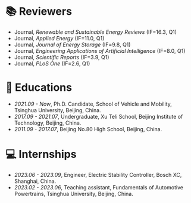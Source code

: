 # 📚 Reviewers
- Journal, *Renewable and Sustainable Energy Reviews* (IF=16.3, Q1)
- Journal, *Applied Energy* (IF=11.0, Q1)
- Journal, *Journal of Energy Storage* (IF=9.8, Q1)
- Journal, *Engineering Applications of Artificial Intelligence* (IF=8.0, Q1)
- Journal, *Scientific Reports* (IF=3.9, Q1)
- Journal, *PLoS One* (IF=2.6, Q1)

# 📖 Educations
- *2021.09 - Now*, Ph.D. Candidate, School of Vehicle and Mobility, Tsinghua University, Beijing, China.
- *2017.09 - 2021.07*, Undergraduate, Xu Teli School, Beijing Institute of Technology, Beijing, China.
- *2011.09 - 2017.07*, Beijing No.80 High School, Beijing, China.

# 💻 Internships
- *2023.06 - 2023.09*, Engineer, Electric Stability Controller, Bosch XC, Shanghai, China.
- *2023.02 - 2023.06*, Teaching assistant, Fundamentals of Automotive Powertrains, Tsinghua University, Beijing, China.
